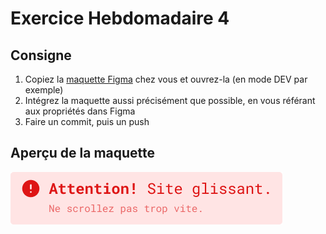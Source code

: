 # Exercice Hebdomadaire 4

## Consigne

1. Copiez la [maquette Figma](https://www.figma.com/design/mQTHuUI96AoD2RrRCAxxgT/Exercice-Hebdo-4.?node-id=0-1&t=Ka7A0SKWPaeWM05D-1) chez vous et ouvrez-la (en mode DEV par exemple)
2. Intégrez la maquette aussi précisément que possible, en vous référant aux propriétés dans Figma
3. Faire un commit, puis un push

## Aperçu de la maquette

![Maquette à réaliser](maquette.png)

